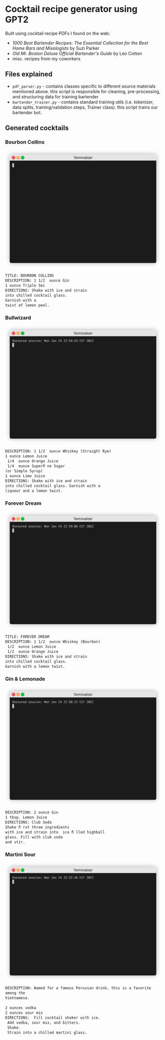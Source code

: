# Cocktail recipe generator using GPT2
Built using cocktail recipe PDFs I found on the web:
* _1000 Best Bartender Recipes: The Essential Collection for the Best Home Bars and Mixologists_ by Suzi Parker
* _Old Mr. Boston Deluxe Official Bartender's Guide_ by Leo Cotton
* misc. recipes from my coworkers

## Files explained
* `pdf_parser.py` - contains classes specific to different source materials mentioned above. this script is responsible for cleaning, pre-processing, and structuring data for training bartender
* `bartender_trainer.py` - contains standard training utils (i.e. tokenizer, data splits, training/validation steps, Trainer class). this script trains our bartender bot.

## Generated cocktails

### Bourbon Collins
![bourbon_collins](/assets/bourbon_collins.gif) 
```
TITLE: BOURBON COLLINS
DESCRIPTION: 1 1/2  ounce Gin 
1 ounce Triple Sec
DIRECTIONS: Shake with ice and strain  
into chilled cocktail glass.  
Garnish with a  
twist of lemon peel.
```

### Bullwizard
![bullwizard](/assets/bullwizard.gif) 
```TITLE: BULLWIZARD
DESCRIPTION: 1 1/2  ounce Whiskey (Straight Rye) 
1 ounce Lemon Juice 
 1/4  ounce Orange Juice 
 1/4  ounce Superﬁ ne Sugar  
(or Simple Syrup) 
1 ounce Lime Juice
DIRECTIONS: Shake with ice and strain  
into chilled cocktail glass. Garnish with a  
liqueur and a lemon twist.
```
### Forever Dream
![forever_dream](/assets/forever_dream.gif) 
```
TITLE: FOREVER DREAM
DESCRIPTION: 1 1/2  ounce Whiskey (Bourbon) 
 1/2  ounce Lemon Juice 
 1/2  ounce Orange Juice
DIRECTIONS: Shake with ice and strain  
into chilled cocktail glass.  
Garnish with a lemon twist.
```

### Gin & Lemonade
![gin_and_lemonade](/assets/gin_and_lemonade.gif) 
```TITLE: GIN AND LEMONADE
DESCRIPTION: 2 ounce Gin 
1 tbsp. Lemon Juice
DIRECTIONS: Club Soda 
Shake ﬁ rst three ingredients  
with ice and strain into  ice ﬁ lled highball  
glass. Fill with club soda  
and stir.
```

### Martini Sour
![martini_sour](/assets/martini_sour.gif) 
```TITLE:  MARTINI SOUR
DESCRIPTION: Named for a famous Peruvian drink, this is a favorite among the
Vietnamese.

2 ounces vodka
2 ounces sour mix
DIRECTIONS:  Fill cocktail shaker with ice.
 Add vodka, sour mix, and bitters.
 Shake.
 Strain into a chilled martini glass.
 ```
